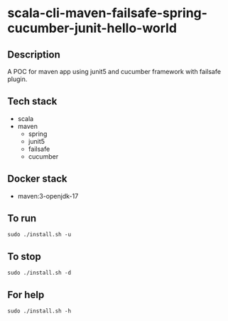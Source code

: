 # scala-cli-maven-failsafe-spring-cucumber-junit-hello-world

## Description
A POC for maven app using junit5
and cucumber framework with failsafe plugin.

## Tech stack
- scala
- maven
	- spring
  - junit5
  - failsafe
  - cucumber

## Docker stack
- maven:3-openjdk-17

## To run
`sudo ./install.sh -u`

## To stop
`sudo ./install.sh -d`

## For help
`sudo ./install.sh -h`
